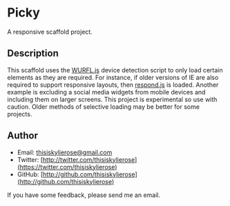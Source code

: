 Picky
=====

A responsive scaffold project.

## Description

This scaffold uses the [WURFL.js](http://wurfl.io/) device detection script to only load certain elements as they are required. For instance, if older versions of IE are also required to support responsive layouts, then [respond.js](https://github.com/scottjehl/Respond) is loaded. Another example is excluding a social media widgets from mobile devices and including them on larger screens. This project is experimental so use with caution. Older methods of selective loading may be better for some projects.

## Author

- Email: thisiskylierose@gmail.com
- Twitter: [http://twitter.com/thisiskylierose](https://twitter.com/thisiskylierose)
- GitHub: [http://github.com/thisiskylierose](http://github.com/thisiskylierose)

If you have some feedback, please send me an email.